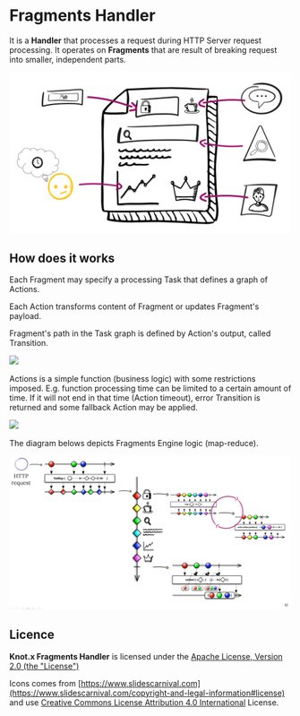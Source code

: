 # Fragments Handler
It is a **Handler** that processes a request during HTTP Server request processing.
It operates on **Fragments** that are result of breaking request into smaller, independent parts. 

![Node with exits](assets/images/case.png)

## How does it works

Each Fragment may specify a processing Task that defines a graph of Actions.

Each Action transforms content of Fragment or updates Fragment's payload. 

Fragment's path in the Task graph is defined by Action's output, called Transition.

<img src="https://github.com/Knotx/knotx-fragments-handler/raw/master/assets/images/graph_processing.png" width="700">

Actions is a simple function (business logic) with some restrictions imposed. E.g. function processing
time can be limited to a certain amount of time. If it will not end in that time (Action timeout), 
error Transition is returned and some fallback Action may be applied.

<img src="https://github.com/Knotx/knotx-fragments-handler/raw/master/assets/images/graph_processing_failure.png" width="500">

The diagram belows depicts Fragments Engine logic (map-reduce).

![Node with exits](assets/images/all_in_one_processing.png)


## Licence
**Knot.x Fragments Handler** is licensed under the [Apache License, Version 2.0 (the "License")](https://www.apache.org/licenses/LICENSE-2.0.txt)

Icons comes from [https://www.slidescarnival.com](https://www.slidescarnival.com/copyright-and-legal-information#license) and 
use [Creative Commons License Attribution 4.0 International](https://creativecommons.org/licenses/by/4.0/) License.
